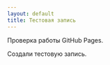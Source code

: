```yaml
---
layout: default
title: Тестовая запись
---
```


Проверка работы GitHub Pages.

<!--more-->

Создали тестовую запись.